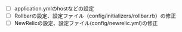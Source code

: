- [ ] application.ymlのhostなどの設定
- [ ] Rollbarの設定、設定ファイル（config/initializers/rollbar.rb）の修正
- [ ] NewRelicの設定、設定ファイル(config/newrelic.yml)の修正
